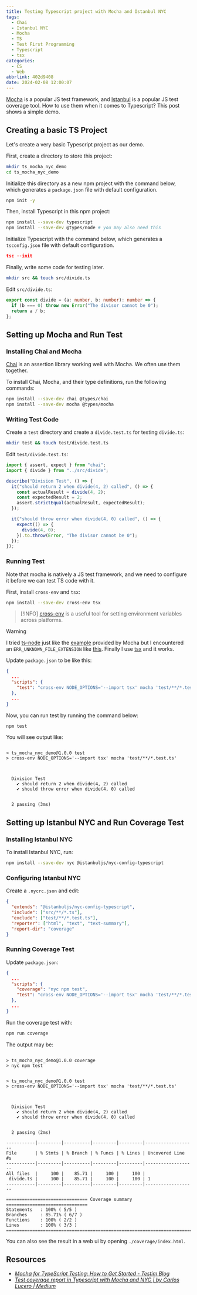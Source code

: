 ```yaml
---
title: Testing Typescript project with Mocha and Istanbul NYC
tags:
  - Chai
  - Istanbul NYC
  - Mocha
  - TS
  - Test First Programming
  - Typescript
  - tsx
categories:
  - CS
  - Web
abbrlink: 402d9408
date: 2024-02-08 12:00:07
---
```


[Mocha](https://mochajs.org/) is a popular JS test framework, and [Istanbul](https://istanbul.js.org/) is a popular JS test coverage tool. How to use them when it comes to Typescript? This post shows a simple demo.

<!--more-->

## Creating a basic TS Project

Let's create a very basic Typescript project as our demo.

First, create a directory to store this project:

```bash
mkdir ts_mocha_nyc_demo
cd ts_mocha_nyc_demo
```

Initialize this directory as a new npm project with the command below, which generates a `package.json` file with default configuration.

```bash
npm init -y
```

Then, install Typescript in this npm project:

```bash
npm install --save-dev typescript
npm install --save-dev @types/node # you may also need this
```

Initialize Typescript with the command below, which generates a `tsconfig.json` file with default configuration.

```json
tsc --init
```

Finally, write some code for testing later.

```bash
mkdir src && touch src/divide.ts
```

Edit `src/divide.ts`:

```ts
export const divide = (a: number, b: number): number => {
  if (b === 0) throw new Error("The divisor cannot be 0");
  return a / b;
};
```

## Setting up Mocha and Run Test

### Installing Chai and Mocha

[Chai](https://www.chaijs.com/) is an assertion library working well with Mocha. We often use them together.

To install Chai, Mocha, and their type definitions, run the following commands:

```bash
npm install --save-dev chai @types/chai
npm install --save-dev mocha @types/mocha
```

### Writing Test Code

Create a `test` directory and create a `divide.test.ts` for testing `divide.ts`:

```bash
mkdir test && touch test/divide.test.ts
```

Edit `test/divide.test.ts`:

```ts
import { assert, expect } from "chai";
import { divide } from "../src/divide";

describe("Division Test", () => {
  it("should return 2 when divide(4, 2) called", () => {
    const actualResult = divide(4, 2);
    const expectedResult = 2;
    assert.strictEqual(actualResult, expectedResult);
  });

  it("should throw error when divide(4, 0) called", () => {
    expect(() => {
      divide(4, 0);
    }).to.throw(Error, "The divisor cannot be 0");
  });
});
```

### Running Test

Note that mocha is natively a JS test framework, and we need to configure it before we can test TS code with it.

First, install `cross-env` and `tsx`:

```bash
npm install --save-dev cross-env tsx
```

> [!INFO]
> [cross-env](https://www.npmjs.com/package/cross-env) is a useful tool for setting environment variables across platforms.


> [!WARNING]
> I tried [ts-node](https://github.com/TypeStrong/ts-node) just like the [example](https://github.com/mochajs/mocha-examples/tree/master/packages/typescript) provided by Mocha but I encountered an `ERR_UNKNOWN_FILE_EXTENSION` like [this](https://github.com/TypeStrong/ts-node/issues/1997). Finally I use [tsx](https://github.com/privatenumber/tsx) and it works.

Update `package.json` to be like this:

```json
{
  ...
  "scripts": {
    "test": "cross-env NODE_OPTIONS='--import tsx' mocha 'test/**/*.test.ts'"
  },
  ...
}
```

Now, you can run test by running the command below:

```bash
npm test
```

You will see output like:

```text

> ts_mocha_nyc_demo@1.0.0 test
> cross-env NODE_OPTIONS='--import tsx' mocha 'test/**/*.test.ts'



  Division Test
    ✔ should return 2 when divide(4, 2) called
    ✔ should throw error when divide(4, 0) called


  2 passing (3ms)

```

## Setting up Istanbul NYC and Run Coverage Test

### Installing Istanbul NYC

To install Istanbul NYC, run:

```bash
npm install --save-dev nyc @istanbuljs/nyc-config-typescript
```

### Configuring Istanbul NYC

Create a `.nycrc.json` and edit:

```json
{
  "extends": "@istanbuljs/nyc-config-typescript",
  "include": ["src/**/*.ts"],
  "exclude": ["test/**/*.test.ts"],
  "reporter": ["html", "text", "text-summary"],
  "report-dir": "coverage"
}
```

### Running Coverage Test

Update `package.json`:

```json
{
  ...
  "scripts": {
    "coverage": "nyc npm test",
    "test": "cross-env NODE_OPTIONS='--import tsx' mocha 'test/**/*.test.ts'"
  },
  ...
}
```

Run the coverage test with:

```bash
npm run coverage
```

The output may be:

```text

> ts_mocha_nyc_demo@1.0.0 coverage
> nyc npm test


> ts_mocha_nyc_demo@1.0.0 test
> cross-env NODE_OPTIONS='--import tsx' mocha 'test/**/*.test.ts'



  Division Test
    ✔ should return 2 when divide(4, 2) called
    ✔ should throw error when divide(4, 0) called


  2 passing (2ms)

-----------|---------|----------|---------|---------|-------------------
File       | % Stmts | % Branch | % Funcs | % Lines | Uncovered Line #s
-----------|---------|----------|---------|---------|-------------------
All files  |     100 |    85.71 |     100 |     100 |
 divide.ts |     100 |    85.71 |     100 |     100 | 1
-----------|---------|----------|---------|---------|-------------------

=============================== Coverage summary ===============================
Statements   : 100% ( 5/5 )
Branches     : 85.71% ( 6/7 )
Functions    : 100% ( 2/2 )
Lines        : 100% ( 3/3 )
================================================================================
```

You can also see the result in a web ui by opening `./coverage/index.html`.

## Resources

- _[Mocha for TypeScript Testing: How to Get Started - Testim Blog](https://www.testim.io/blog/mocha-for-typescript-testing/)_
- _[Test coverage report in Typescript with Mocha and NYC | by Carlos Lucero | Medium](https://medium.com/@ocnvn/test-coverage-report-in-typescript-with-mocha-and-nyc-a6b10cbec24)_
